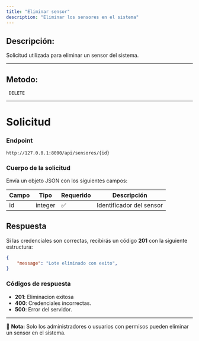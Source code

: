 ```yaml
---
title: "Eliminar sensor"
description: "Eliminar los sensores en el sistema"
---
```



## Descripción:
Solicitud utilizada  para eliminar un sensor del sistema.

---


## Metodo: 
```
 DELETE
```
---


# **Solicitud**

### **Endpoint**
```
http://127.0.0.1:8000/api/sensores/{id}
```

### **Cuerpo de la solicitud**
Envía un objeto JSON con los siguientes campos:

| Campo           | Tipo   | Requerido | Descripción                |
|----------------|--------|-----------|-----------------------------|
| id    | integer | ✅       | Identificador del sensor |

## **Respuesta**

Si las credenciales son correctas, recibirás un código **201** con la siguiente estructura:

```json
{
    "message": "Lote eliminado con exito",
}
```

### **Códigos de respuesta**
- **201**: Eliminacion exitosa
- **400**: Credenciales incorrectas.
- **500**: Error del servidor.

---

📄 **Nota:** Solo los administradores o usuarios con permisos pueden eliminar un sensor en el sistema.



